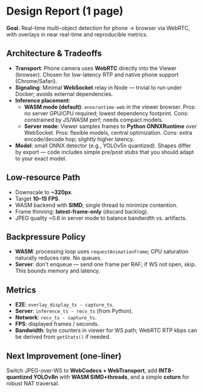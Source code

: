 
# Design Report (1 page)

**Goal.** Real-time multi-object detection for phone → browser via WebRTC, with overlays in near real-time and reproducible metrics.

## Architecture & Tradeoffs
- **Transport**: Phone camera uses **WebRTC** directly into the Viewer (browser). Chosen for low-latency RTP and native phone support (Chrome/Safari).
- **Signaling**: Minimal **WebSocket** relay in Node — trivial to run under Docker; avoids external dependencies.
- **Inference placement**:
  - **WASM mode (default)**: `onnxruntime-web` in the viewer browser. Pros: no server GPU/CPU required; lowest dependency footprint. Cons: constrained by JS/WASM perf; needs compact models.
  - **Server mode**: Viewer samples frames to **Python ONNXRuntime** over WebSocket. Pros: flexible models, central optimization. Cons: extra encode/decode hop; slightly higher latency.
- **Model**: small ONNX detector (e.g., YOLOv5n quantized). Shapes differ by export — code includes simple pre/post stubs that you should adapt to your exact model.

## Low-resource Path
- Downscale to **~320px**.
- Target **10–15 FPS**.
- WASM backend with **SIMD**; single thread to minimize contention.
- Frame thinning: **latest-frame-only** (discard backlog).
- JPEG quality ~0.6 in server mode to balance bandwidth vs. artifacts.

## Backpressure Policy
- **WASM**: processing loop uses `requestAnimationFrame`; CPU saturation naturally reduces rate. No queues.
- **Server**: don't enqueue — send one frame per RAF; if WS not open, skip. This bounds memory and latency.

## Metrics
- **E2E**: `overlay_display_ts - capture_ts`.
- **Server**: `inference_ts - recv_ts` (from Python).
- **Network**: `recv_ts - capture_ts`.
- **FPS**: displayed frames / seconds.
- **Bandwidth**: byte counters in viewer for WS path; WebRTC RTP kbps can be derived from `getStats()` if needed.

## Next Improvement (one-liner)
Switch JPEG-over-WS to **WebCodecs + WebTransport**, add **INT8-quantized YOLOv8n** with **WASM SIMD+threads**, and a simple **coturn** for robust NAT traversal.

